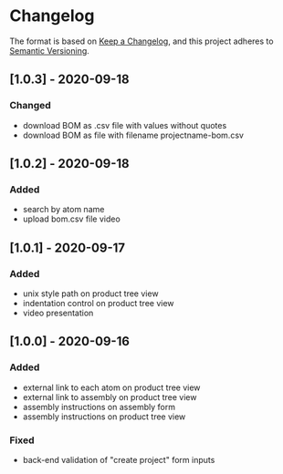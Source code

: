 # Changelog

The format is based on [Keep a Changelog](https://keepachangelog.com/en/1.0.0/),
and this project adheres to [Semantic Versioning](https://semver.org/spec/v2.0.0.html).

## [1.0.3] - 2020-09-18
### Changed
- download BOM as .csv file with values without quotes
- download BOM as file with filename projectname-bom.csv 

## [1.0.2] - 2020-09-18
### Added
- search by atom name
- upload bom.csv file video

## [1.0.1] - 2020-09-17
### Added
- unix style path on product tree view
- indentation control on product tree view
- video presentation

## [1.0.0] - 2020-09-16
### Added
- external link to each atom on product tree view
- external link to assembly on product tree view
- assembly instructions on assembly form
- assembly instructions on product tree view

### Fixed
- back-end validation of "create project" form inputs



 [//]: #  (Added for new features.
    Changed for changes in existing functionality.
    Deprecated for soon-to-be removed features.
    Removed for now removed features.
    Fixed for any bug fixes.
    Security in case of vulnerabilities.)

